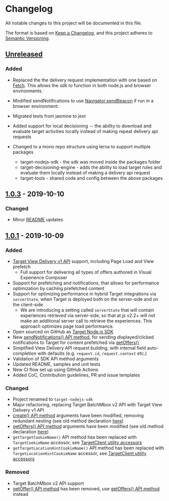 # Changelog
All notable changes to this project will be documented in this file.

The format is based on [Keep a Changelog](https://keepachangelog.com/en/1.0.0/),
and this project adheres to [Semantic Versioning](https://semver.org/spec/v2.0.0.html).

## [Unreleased]
### Added
- Replaced the the delivery request implementation with one based on [Fetch](https://fetch.spec.whatwg.org).  This allows the sdk to function in both node.js and browser environments.
- Modified sendNotifications to use [Navigator.sendBeacon](https://developer.mozilla.org/en-US/docs/Web/API/Navigator/sendBeacon) if run in a browser environment.
- Migrated tests from jasmine to jest
- Added support for local decisioning -- the ability to download and evaluate target activities locally instead of making repeat delivery api requests

- Changed to a mono repo structure using lerna to support multiple packages
  - target-nodejs-sdk - the sdk was moved inside the packages folder
  - target-decisioning-engine - adds the ability to load target rules and evaluate them locally instead of making a delivery api request
  - target-tools - shared code and config between the above packages



## [1.0.3] - 2019-10-10
### Changed
- Minor [README](README.md) updates

## [1.0.1] - 2019-10-09
### Added
- [Target View Delivery v1 API](https://developers.adobetarget.com/api/delivery-api/) support, including Page Load and View prefetch
    - Full support for delivering all types of offers authored in Visual Experience Composer 
- Support for prefetching and notifications, that allows for performance optimization by caching prefetched content
- Support for optimizing performance in hybrid Target integrations via `serverState`, when Target is deployed both on the server-side and
on the client-side
    - We are introducing a setting called `serverState` that will contain experiences retrieved via server-side, so that 
    at.js v2.2+ will not make an additional server call to retrieve the experiences. This approach optimizes page load performance.
- Open sourced on GitHub as [Target Node.js SDK](https://github.com/adobe/target-nodejs-sdk)
- New [sendNotifications() API method](README.md#targetclientsendnotifications), for sending displayed/clicked notifications
to Target for content prefetched via [getOffers()](README.md#targetclientgetoffers)
- Simplified View Delivery API request building, with internal field auto-completion with defaults 
(e.g. `request.id`, `request.context` etc.) 
- Validation of SDK API method arguments 
- Updated README, samples and unit tests
- New CI flow set up using GitHub Actions
- Added CoC, Contribution guidelines, PR and issue templates

### Changed
- Project renamed to `target-nodejs-sdk`
- Major refactoring, replacing Target BatchMbox v2 API with Target View Delivery v1 API 
- [create() API method](README.md#targetclientcreate) arguments have been modified, removing redundant nesting (see old
method declaration [here](https://www.npmjs.com/package/@adobe/target-node-client#targetnodeclientcreate))
- [getOffers() API method](README.md#targetclientgetoffers) arguments have been modified (see old
method declaration [here](https://www.npmjs.com/package/@adobe/target-node-client#targetnodeclientgetoffers))
- `getTargetCookieName()` API method has been replaced with `TargetCookieName` accessor, see
[TargetClient utility accessors](README.md#targetclient-utility-accessors)
- `getTargetLocationHintCookieName()` API method has been replaced with `TargetLocationHintCookieName` accessor, see
[TargetClient utility accessors](README.md#targetclient-utility-accessors)

### Removed
- Target BatchMbox v2 API support
- [getOffer() API method](https://www.npmjs.com/package/@adobe/target-node-client#targetnodeclientgetoffer) has been removed,
use [getOffers() API method](README.md#targetclientgetoffers) instead 

[Unreleased]: https://github.com/adobe/target-nodejs-sdk/compare/v1.0.1...HEAD
[1.0.3]: https://github.com/adobe/target-nodejs-sdk/compare/v1.0.1...v1.0.3
[1.0.1]: https://github.com/adobe/target-nodejs-sdk/releases/tag/v1.0.1

